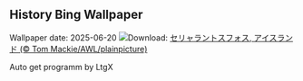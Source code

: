## History Bing Wallpaper
Wallpaper date: 2025-06-20
![](https://www.bing.com/th?id=OHR.IcelandSolstice_JA-JP9258082333_UHD.jpg&w=1000)Download: [セリャラントスフォス, アイスランド  (© Tom Mackie/AWL/plainpicture)](https://www.bing.com/th?id=OHR.IcelandSolstice_JA-JP9258082333_UHD.jpg)

Auto get programm by LtgX

